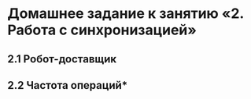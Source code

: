# Домашнее задание к занятию «2. Работа с синхронизацией»

## 2.1 Робот-доставщик
## 2.2 Частота операций*